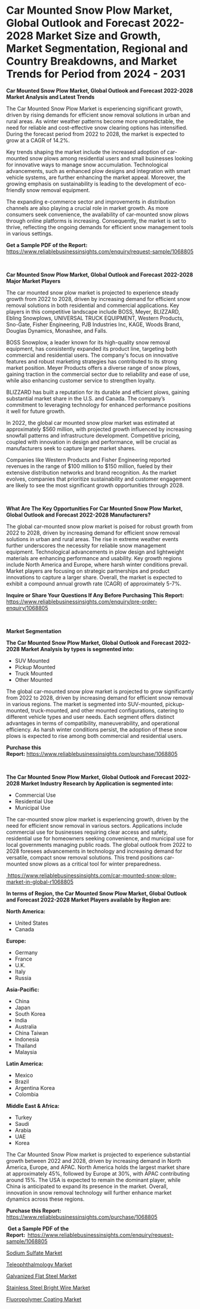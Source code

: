 <p><h1>Car Mounted Snow Plow Market, Global Outlook and Forecast 2022-2028 Market Size and Growth, Market Segmentation, Regional and Country Breakdowns, and Market Trends for Period from 2024 -  2031</h1></p><p><strong>Car Mounted Snow Plow Market, Global Outlook and Forecast 2022-2028 Market Analysis and Latest Trends</strong></p>
<p><p>The Car Mounted Snow Plow Market is experiencing significant growth, driven by rising demands for efficient snow removal solutions in urban and rural areas. As winter weather patterns become more unpredictable, the need for reliable and cost-effective snow clearing options has intensified. During the forecast period from 2022 to 2028, the market is expected to grow at a CAGR of 14.2%. </p><p>Key trends shaping the market include the increased adoption of car-mounted snow plows among residential users and small businesses looking for innovative ways to manage snow accumulation. Technological advancements, such as enhanced plow designs and integration with smart vehicle systems, are further enhancing the market appeal. Moreover, the growing emphasis on sustainability is leading to the development of eco-friendly snow removal equipment.</p><p>The expanding e-commerce sector and improvements in distribution channels are also playing a crucial role in market growth. As more consumers seek convenience, the availability of car-mounted snow plows through online platforms is increasing. Consequently, the market is set to thrive, reflecting the ongoing demands for efficient snow management tools in various settings.</p></p>
<p><strong>Get a Sample PDF of the Report:&nbsp;</strong> <a href="https://www.reliablebusinessinsights.com/enquiry/request-sample/1068805">https://www.reliablebusinessinsights.com/enquiry/request-sample/1068805</a></p>
<p>&nbsp;</p>
<p><strong>Car Mounted Snow Plow Market, Global Outlook and Forecast 2022-2028 Major Market Players</strong></p>
<p><p>The car mounted snow plow market is projected to experience steady growth from 2022 to 2028, driven by increasing demand for efficient snow removal solutions in both residential and commercial applications. Key players in this competitive landscape include BOSS, Meyer, BLIZZARD, Ebling Snowplows, UNIVERSAL TRUCK EQUIPMENT, Western Products, Sno-Gate, Fisher Engineering, PJB Industries Inc, KAGE, Woods Brand, Douglas Dynamics, Monashee, and Falls.</p><p>BOSS Snowplow, a leader known for its high-quality snow removal equipment, has consistently expanded its product line, targeting both commercial and residential users. The company's focus on innovative features and robust marketing strategies has contributed to its strong market position. Meyer Products offers a diverse range of snow plows, gaining traction in the commercial sector due to reliability and ease of use, while also enhancing customer service to strengthen loyalty.</p><p>BLIZZARD has built a reputation for its durable and efficient plows, gaining substantial market share in the U.S. and Canada. The company’s commitment to leveraging technology for enhanced performance positions it well for future growth.</p><p>In 2022, the global car mounted snow plow market was estimated at approximately $560 million, with projected growth influenced by increasing snowfall patterns and infrastructure development. Competitive pricing, coupled with innovation in design and performance, will be crucial as manufacturers seek to capture larger market shares.</p><p>Companies like Western Products and Fisher Engineering reported revenues in the range of $100 million to $150 million, fueled by their extensive distribution networks and brand recognition. As the market evolves, companies that prioritize sustainability and customer engagement are likely to see the most significant growth opportunities through 2028.</p></p>
<p>&nbsp;</p>
<p><strong>What Are The Key Opportunities For Car Mounted Snow Plow Market, Global Outlook and Forecast 2022-2028 Manufacturers?</strong></p>
<p><p>The global car-mounted snow plow market is poised for robust growth from 2022 to 2028, driven by increasing demand for efficient snow removal solutions in urban and rural areas. The rise in extreme weather events further underscores the necessity for reliable snow management equipment. Technological advancements in plow design and lightweight materials are enhancing performance and usability. Key growth regions include North America and Europe, where harsh winter conditions prevail. Market players are focusing on strategic partnerships and product innovations to capture a larger share. Overall, the market is expected to exhibit a compound annual growth rate (CAGR) of approximately 5-7%.</p></p>
<p><strong>Inquire or Share Your Questions If Any Before Purchasing This Report:</strong> <a href="https://www.reliablebusinessinsights.com/enquiry/pre-order-enquiry/1068805">https://www.reliablebusinessinsights.com/enquiry/pre-order-enquiry/1068805</a></p>
<p>&nbsp;</p>
<p><strong>Market Segmentation</strong></p>
<p><strong>The Car Mounted Snow Plow Market, Global Outlook and Forecast 2022-2028 Market Analysis by types is segmented into:</strong></p>
<p><ul><li>SUV Mounted</li><li>Pickup Mounted</li><li>Truck Mounted</li><li>Other Mounted</li></ul></p>
<p><p>The global car-mounted snow plow market is projected to grow significantly from 2022 to 2028, driven by increasing demand for efficient snow removal in various regions. The market is segmented into SUV-mounted, pickup-mounted, truck-mounted, and other mounted configurations, catering to different vehicle types and user needs. Each segment offers distinct advantages in terms of compatibility, maneuverability, and operational efficiency. As harsh winter conditions persist, the adoption of these snow plows is expected to rise among both commercial and residential users.</p></p>
<p><strong>Purchase this Report:&nbsp;</strong><a href="https://www.reliablebusinessinsights.com/purchase/1068805">https://www.reliablebusinessinsights.com/purchase/1068805</a></p>
<p>&nbsp;</p>
<p><strong>The Car Mounted Snow Plow Market, Global Outlook and Forecast 2022-2028 Market Industry Research by Application is segmented into:</strong></p>
<p><ul><li>Commercial Use</li><li>Residential Use</li><li>Municipal Use</li></ul></p>
<p><p>The car-mounted snow plow market is experiencing growth, driven by the need for efficient snow removal in various sectors. Applications include commercial use for businesses requiring clear access and safety, residential use for homeowners seeking convenience, and municipal use for local governments managing public roads. The global outlook from 2022 to 2028 foresees advancements in technology and increasing demand for versatile, compact snow removal solutions. This trend positions car-mounted snow plows as a critical tool for winter preparedness.</p></p>
<p><a href="https://www.reliablebusinessinsights.com/car-mounted-snow-plow-market-in-global-r1068805">&nbsp;https://www.reliablebusinessinsights.com/car-mounted-snow-plow-market-in-global-r1068805</a></p>
<p><strong>In terms of Region, the Car Mounted Snow Plow Market, Global Outlook and Forecast 2022-2028 Market Players available by Region are:</strong></p>
<p>
    <p> <strong> North America: </strong>
        <ul>
            <li>United States</li>
            <li>Canada</li>
        </ul>
        </p> 
    <p> <strong> Europe: </strong>
        <ul>
            <li>Germany</li>
            <li>France</li>
            <li>U.K.</li>
            <li>Italy</li>
            <li>Russia</li>
        </ul>
        </p> 
    <p> <strong> Asia-Pacific: </strong>
        <ul>
            <li>China</li>
            <li>Japan</li>
            <li>South Korea</li>
            <li>India</li>
            <li>Australia</li>
            <li>China Taiwan</li>
            <li>Indonesia</li>
            <li>Thailand</li>
            <li>Malaysia</li>
        </ul>
        </p> 
    <p> <strong> Latin America: </strong>
        <ul>
            <li>Mexico</li>
            <li>Brazil</li>
            <li>Argentina Korea</li>
            <li>Colombia</li>
        </ul>
        </p> 
    <p> <strong> Middle East & Africa: </strong>
        <ul>
            <li>Turkey</li>
            <li>Saudi</li>
            <li>Arabia</li>
            <li>UAE</li>
            <li>Korea</li>
        </ul>
    </p>
    </p>
<p><p>The Car Mounted Snow Plow market is projected to experience substantial growth between 2022 and 2028, driven by increasing demand in North America, Europe, and APAC. North America holds the largest market share at approximately 45%, followed by Europe at 30%, with APAC contributing around 15%. The USA is expected to remain the dominant player, while China is anticipated to expand its presence in the market. Overall, innovation in snow removal technology will further enhance market dynamics across these regions.</p></p>
<p><strong>Purchase this Report: </strong><a href="https://www.reliablebusinessinsights.com/purchase/1068805">https://www.reliablebusinessinsights.com/purchase/1068805</a></p>
<p>&nbsp;<strong>Get a Sample PDF of the Report:&nbsp;&nbsp;</strong><a href="https://www.reliablebusinessinsights.com/enquiry/request-sample/1068805">https://www.reliablebusinessinsights.com/enquiry/request-sample/1068805</a></p>
<p><strong></strong></p>
<p><p><a href="https://www.linkedin.com/pulse/in-depth-analysis-global-sodium-sulfate-market-scope-its-rapid-lavof?trackingId=Kd03kB9BTzusHWlLv23eQA%3D%3D">Sodium Sulfate Market</a></p><p><a href="https://medium.com/@parmer78465/the-teleophthalmology-market-prioritizes-cost-control-and-efficiency-enhancement-cfcf90dc2c77?postPublishedType=initial">Teleophthalmology Market</a></p><p><a href="https://issuu.com/reportprime-2/docs/galvanized-flat-steel-market-size-2_8cd6ce129ae452">Galvanized Flat Steel Market</a></p><p><a href="https://issuu.com/reportprime-2/docs/stainless-steel-bright-wire-market-_83f0958dad6f52">Stainless Steel Bright Wire Market</a></p><p><a href="https://www.linkedin.com/pulse/global-fluoropolymer-coating-market-focus-application-end-use-8gs1f?trackingId=1C0%2F3XaZQYa2o0SsX0aDsQ%3D%3D">Fluoropolymer Coating Market</a></p></p>